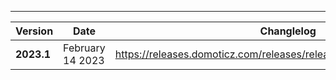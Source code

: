 ---

| Version    | Date                  | Changlelog                  |
| ---------- | --------------------- | --------------------------- |
| **2023.1**   | February 14 2023    | https://releases.domoticz.com/releases/release/history_linux_aarch64.txt |
